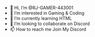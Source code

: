 - 👋 Hi, I’m @RJ-GAMER-443001
- 👀 I’m interested in Gaming & Coding
- 🌱 I’m currently learning HTML 
- 💞️ I’m looking to collaborate on Discord
- 📫 How to reach me Join My Discord 

<!---
RJ-GAMER-443001/RJ-GAMER-443001 is a ✨ special ✨ repository because its `README.md` (this file) appears on your GitHub profile.
You can click the Preview link to take a look at your changes.
--->
